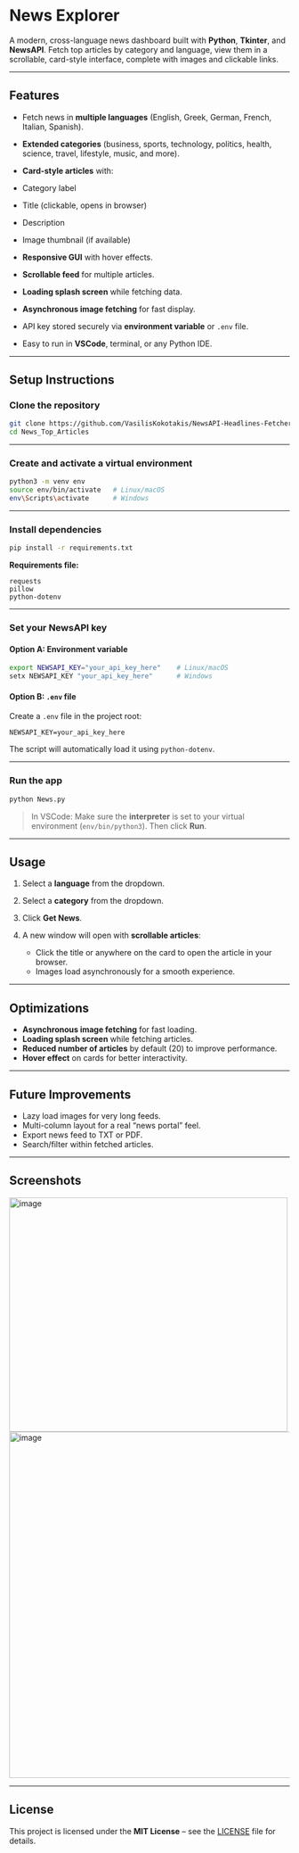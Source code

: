 # News Explorer

A modern, cross-language news dashboard built with **Python**, **Tkinter**, and **NewsAPI**.
Fetch top articles by category and language, view them in a scrollable, card-style interface, complete with images and clickable links.

---

## **Features**

*  Fetch news in **multiple languages** (English, Greek, German, French, Italian, Spanish).
*  **Extended categories** (business, sports, technology, politics, health, science, travel, lifestyle, music, and more).
*  **Card-style articles** with:

  * Category label
  * Title (clickable, opens in browser)
  * Description
  * Image thumbnail (if available)
*  **Responsive GUI** with hover effects.
*  **Scrollable feed** for multiple articles.
*  **Loading splash screen** while fetching data.
*  **Asynchronous image fetching** for fast display.
*  API key stored securely via **environment variable** or `.env` file.
*  Easy to run in **VSCode**, terminal, or any Python IDE.

---

## **Setup Instructions**

###  Clone the repository

```bash
git clone https://github.com/VasilisKokotakis/NewsAPI-Headlines-Fetcher.git
cd News_Top_Articles
```

---

###  Create and activate a virtual environment

```bash
python3 -m venv env
source env/bin/activate   # Linux/macOS
env\Scripts\activate      # Windows
```

---

### Install dependencies

```bash
pip install -r requirements.txt
```

**Requirements file:**

```
requests
pillow
python-dotenv
```

---

### Set your NewsAPI key

#### Option A: Environment variable

```bash
export NEWSAPI_KEY="your_api_key_here"    # Linux/macOS
setx NEWSAPI_KEY "your_api_key_here"      # Windows
```

#### Option B: `.env` file

Create a `.env` file in the project root:

```
NEWSAPI_KEY=your_api_key_here
```

The script will automatically load it using `python-dotenv`.

---

### Run the app

```bash
python News.py
```

> In VSCode: Make sure the **interpreter** is set to your virtual environment (`env/bin/python3`). Then click **Run**.

---

## **Usage**

1. Select a **language** from the dropdown.
2. Select a **category** from the dropdown.
3. Click **Get News**.
4. A new window will open with **scrollable articles**:

   * Click the title or anywhere on the card to open the article in your browser.
   * Images load asynchronously for a smooth experience.

---

## **Optimizations**

* **Asynchronous image fetching** for fast loading.
* **Loading splash screen** while fetching articles.
* **Reduced number of articles** by default (20) to improve performance.
* **Hover effect** on cards for better interactivity.

---

## **Future Improvements**

* Lazy load images for very long feeds.
* Multi-column layout for a real “news portal” feel.
* Export news feed to TXT or PDF.
* Search/filter within fetched articles.

---

## **Screenshots**

<img width="500" height="420" alt="image" src="https://github.com/user-attachments/assets/94d29e31-ae35-4510-a7cd-2a7cf2cd2439" />
<img width="900" height="621" alt="image" src="https://github.com/user-attachments/assets/2d7d9844-ed17-42ac-9e98-01f6956ecbda" />


---

## License

This project is licensed under the **MIT License** – see the [LICENSE](LICENSE) file for details.
